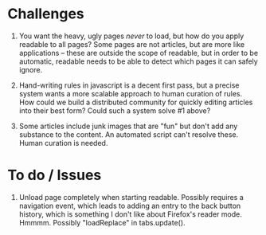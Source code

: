 # Challenges

1. You want the heavy, ugly pages *never* to load, but how do you
  apply readable to all pages? Some pages are not articles, but
  are more like applications – these are outside the scope of readable,
  but in order to be automatic, readable needs to be able to detect
  which pages it can safely ignore.

2. Hand-writing rules in javascript is a decent first pass, but a precise
  system wants a more scalable approach to human curation of rules.
  How could we build a distributed community for quickly editing articles
  into their best form? Could such a system solve #1 above?

3. Some articles include junk images that are "fun" but don't add any
   substance to the content. An automated script can't resolve these.
   Human curation is needed.


# To do / Issues

1. Unload page completely when starting readable. Possibly requires
   a navigation event, which leads to adding an entry to the back
   button history, which is something I don't like about Firefox's
   reader mode. Hmmmm. Possibly "loadReplace" in tabs.update().
